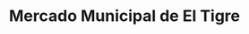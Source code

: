 ---
title: "Mercado Municipal de El Tigre"
url: /el-tigre/mercado-municipal-de-el-tigre/
shop: Supermarkt
---